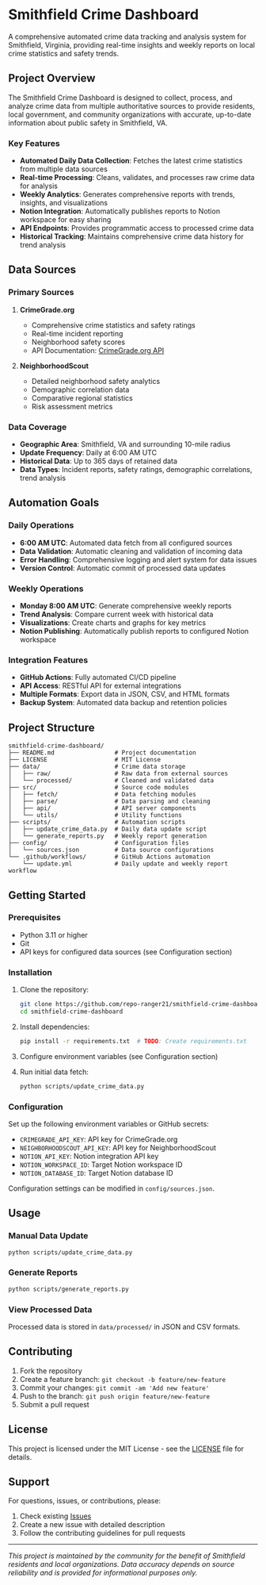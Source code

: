 # Smithfield Crime Dashboard

A comprehensive automated crime data tracking and analysis system for Smithfield, Virginia, providing real-time insights and weekly reports on local crime statistics and safety trends.

## Project Overview

The Smithfield Crime Dashboard is designed to collect, process, and analyze crime data from multiple authoritative sources to provide residents, local government, and community organizations with accurate, up-to-date information about public safety in Smithfield, VA. 

### Key Features
- **Automated Daily Data Collection**: Fetches the latest crime statistics from multiple data sources
- **Real-time Processing**: Cleans, validates, and processes raw crime data for analysis
- **Weekly Analytics**: Generates comprehensive reports with trends, insights, and visualizations
- **Notion Integration**: Automatically publishes reports to Notion workspace for easy sharing
- **API Endpoints**: Provides programmatic access to processed crime data
- **Historical Tracking**: Maintains comprehensive crime data history for trend analysis

## Data Sources

### Primary Sources
1. **CrimeGrade.org**
   - Comprehensive crime statistics and safety ratings
   - Real-time incident reporting
   - Neighborhood safety scores
   - API Documentation: [CrimeGrade.org API](https://crimegrade.org/api)

2. **NeighborhoodScout**
   - Detailed neighborhood safety analytics
   - Demographic correlation data
   - Comparative regional statistics
   - Risk assessment metrics

### Data Coverage
- **Geographic Area**: Smithfield, VA and surrounding 10-mile radius
- **Update Frequency**: Daily at 6:00 AM UTC
- **Historical Data**: Up to 365 days of retained data
- **Data Types**: Incident reports, safety ratings, demographic correlations, trend analysis

## Automation Goals

### Daily Operations
- **6:00 AM UTC**: Automated data fetch from all configured sources
- **Data Validation**: Automatic cleaning and validation of incoming data
- **Error Handling**: Comprehensive logging and alert system for data issues
- **Version Control**: Automatic commit of processed data updates

### Weekly Operations
- **Monday 8:00 AM UTC**: Generate comprehensive weekly reports
- **Trend Analysis**: Compare current week with historical data
- **Visualizations**: Create charts and graphs for key metrics
- **Notion Publishing**: Automatically publish reports to configured Notion workspace

### Integration Features
- **GitHub Actions**: Fully automated CI/CD pipeline
- **API Access**: RESTful API for external integrations
- **Multiple Formats**: Export data in JSON, CSV, and HTML formats
- **Backup System**: Automated data backup and retention policies

## Project Structure

```
smithfield-crime-dashboard/
├── README.md                 # Project documentation
├── LICENSE                   # MIT License
├── data/                     # Crime data storage
│   ├── raw/                  # Raw data from external sources
│   └── processed/            # Cleaned and validated data
├── src/                      # Source code modules
│   ├── fetch/                # Data fetching modules
│   ├── parse/                # Data parsing and cleaning
│   ├── api/                  # API server components
│   └── utils/                # Utility functions
├── scripts/                  # Automation scripts
│   ├── update_crime_data.py  # Daily data update script
│   └── generate_reports.py   # Weekly report generation
├── config/                   # Configuration files
│   └── sources.json          # Data source configurations
└── .github/workflows/        # GitHub Actions automation
    └── update.yml            # Daily update and weekly report workflow
```

## Getting Started

### Prerequisites
- Python 3.11 or higher
- Git
- API keys for configured data sources (see Configuration section)

### Installation
1. Clone the repository:
   ```bash
   git clone https://github.com/repo-ranger21/smithfield-crime-dashboard.git
   cd smithfield-crime-dashboard
   ```

2. Install dependencies:
   ```bash
   pip install -r requirements.txt  # TODO: Create requirements.txt
   ```

3. Configure environment variables (see Configuration section)

4. Run initial data fetch:
   ```bash
   python scripts/update_crime_data.py
   ```

### Configuration

Set up the following environment variables or GitHub secrets:
- `CRIMEGRADE_API_KEY`: API key for CrimeGrade.org
- `NEIGHBORHOODSCOUT_API_KEY`: API key for NeighborhoodScout
- `NOTION_API_KEY`: Notion integration API key
- `NOTION_WORKSPACE_ID`: Target Notion workspace ID
- `NOTION_DATABASE_ID`: Target Notion database ID

Configuration settings can be modified in `config/sources.json`.

## Usage

### Manual Data Update
```bash
python scripts/update_crime_data.py
```

### Generate Reports
```bash
python scripts/generate_reports.py
```

### View Processed Data
Processed data is stored in `data/processed/` in JSON and CSV formats.

## Contributing

1. Fork the repository
2. Create a feature branch: `git checkout -b feature/new-feature`
3. Commit your changes: `git commit -am 'Add new feature'`
4. Push to the branch: `git push origin feature/new-feature`
5. Submit a pull request

## License

This project is licensed under the MIT License - see the [LICENSE](LICENSE) file for details.

## Support

For questions, issues, or contributions, please:
1. Check existing [Issues](https://github.com/repo-ranger21/smithfield-crime-dashboard/issues)
2. Create a new issue with detailed description
3. Follow the contributing guidelines for pull requests

---

*This project is maintained by the community for the benefit of Smithfield residents and local organizations. Data accuracy depends on source reliability and is provided for informational purposes only.*